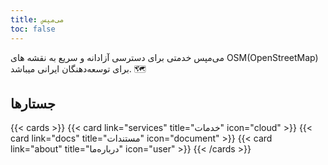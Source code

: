 ```yaml
---
title: می‌مپس
toc: false
---
```


می‌مپس خدمتی برای دسترسی آزادانه و سریع به نقشه های OSM(OpenStreetMap) برای توسعه‌دهنگان ایرانی میباشد. 🗺️


## جستارها

{{< cards >}}
  {{< card link="services" title="خدمات" icon="cloud" >}}
  {{< card link="docs" title="مستندات" icon="document" >}}
  {{< card link="about" title="درباره‌ما" icon="user" >}}
{{< /cards >}}

